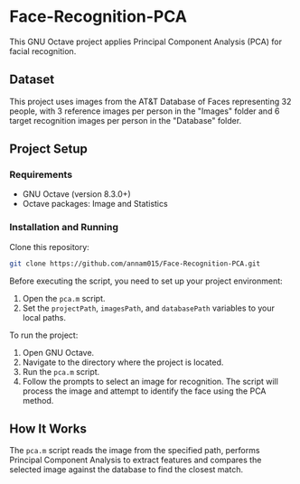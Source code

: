 # Face-Recognition-PCA

This GNU Octave project applies Principal Component Analysis (PCA) for facial recognition. 

## Dataset

This project uses images from the AT&T Database of Faces representing 32 people, with 3 reference images per person in the "Images" folder and 6 target recognition images per person in the "Database" folder.

## Project Setup

### Requirements

- GNU Octave (version 8.3.0+)
- Octave packages: Image and Statistics

### Installation and Running

Clone this repository:
   ```bash
git clone https://github.com/annam015/Face-Recognition-PCA.git
   ```

Before executing the script, you need to set up your project environment:
1. Open the `pca.m` script.
2. Set the `projectPath`, `imagesPath`, and `databasePath` variables to your local paths.

To run the project:
1. Open GNU Octave.
2. Navigate to the directory where the project is located.
3. Run the `pca.m` script. 
4. Follow the prompts to select an image for recognition. The script will process the image and attempt to identify the face using the PCA method.

## How It Works

The `pca.m` script reads the image from the specified path, performs Principal Component Analysis to extract features and compares the selected image against the database to find the closest match.
